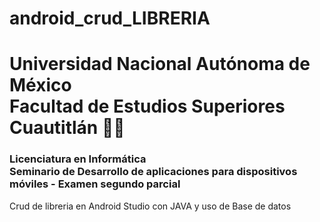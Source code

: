 # android_crud_LIBRERIA

<h1>Universidad Nacional Autónoma de México <br>
Facultad de Estudios Superiores Cuautitlán 💙💛</h1>
<h3>Licenciatura en Informática <br>Seminario de Desarrollo de aplicaciones para dispositivos móviles - Examen segundo parcial</h3>

Crud de libreria en Android Studio con JAVA y uso de Base de datos 
